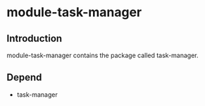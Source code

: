 # module-task-manager

## Introduction
module-task-manager contains the package called task-manager.

## Depend
* task-manager